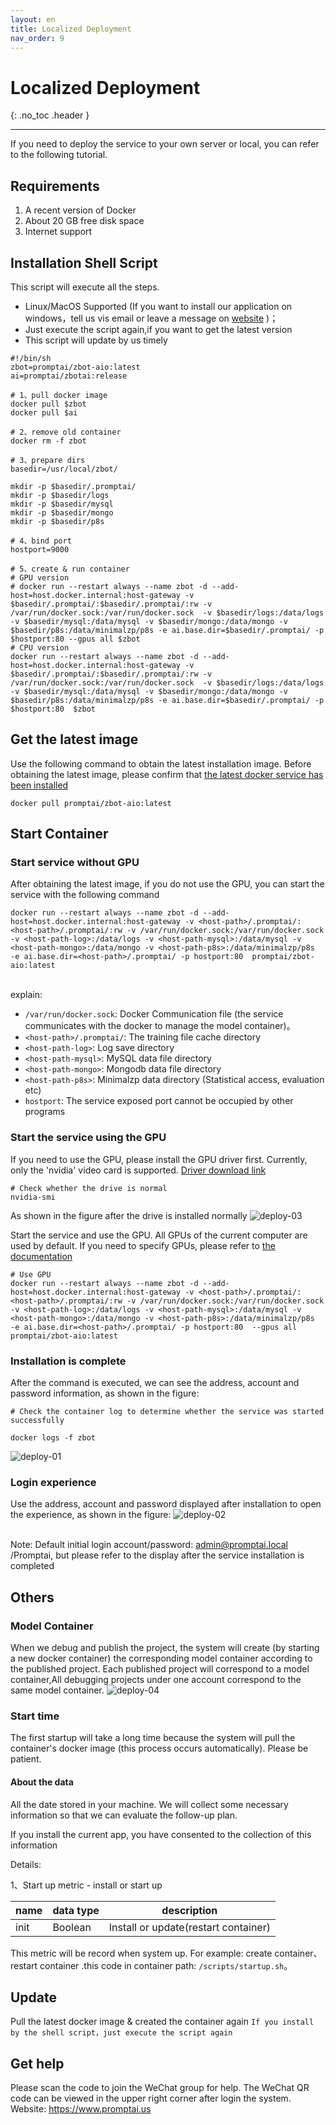 ```yaml
---
layout: en
title: Localized Deployment
nav_order: 9
---
```


# Localized Deployment
{: .no_toc .header }

----
If you need to deploy the service to your own server or local, you can refer to the following tutorial.

## Requirements
1. A recent version of Docker
2. About 20 GB free disk space
3. Internet support

## Installation Shell Script
This script will execute all the steps. 

- Linux/MacOS Supported (If you want to install our application on windows，tell us vis email or leave a  message on [website](https://www.promptai.us/) )；
- Just execute the script again,if you want to get the latest version
- This script will update by us timely


```shell
#!/bin/sh
zbot=promptai/zbot-aio:latest
ai=promptai/zbotai:release 

# 1、pull docker image
docker pull $zbot
docker pull $ai

# 2、remove old container
docker rm -f zbot

# 3、prepare dirs
basedir=/usr/local/zbot/

mkdir -p $basedir/.promptai/
mkdir -p $basedir/logs
mkdir -p $basedir/mysql
mkdir -p $basedir/mongo
mkdir -p $basedir/p8s

# 4、bind port
hostport=9000

# 5、create & run container
# GPU version 
# docker run --restart always --name zbot -d --add-host=host.docker.internal:host-gateway -v $basedir/.promptai/:$basedir/.promptai/:rw -v /var/run/docker.sock:/var/run/docker.sock  -v $basedir/logs:/data/logs -v $basedir/mysql:/data/mysql -v $basedir/mongo:/data/mongo -v $basedir/p8s:/data/minimalzp/p8s -e ai.base.dir=$basedir/.promptai/ -p $hostport:80 --gpus all $zbot
# CPU version
docker run --restart always --name zbot -d --add-host=host.docker.internal:host-gateway -v $basedir/.promptai/:$basedir/.promptai/:rw -v /var/run/docker.sock:/var/run/docker.sock  -v $basedir/logs:/data/logs -v $basedir/mysql:/data/mysql -v $basedir/mongo:/data/mongo -v $basedir/p8s:/data/minimalzp/p8s -e ai.base.dir=$basedir/.promptai/ -p $hostport:80  $zbot
```

## Get the latest image

Use the following command to obtain the latest installation image. Before obtaining the latest image, please confirm that [the latest docker service has been installed](https://docs.docker.com/get-docker/)

```shell
docker pull promptai/zbot-aio:latest
```
## Start Container

### Start service without GPU
After obtaining the latest image, if you do not use the GPU, you can start the service with the following command
```shell
docker run --restart always --name zbot -d --add-host=host.docker.internal:host-gateway -v <host-path>/.promptai/:<host-path>/.promptai/:rw -v /var/run/docker.sock:/var/run/docker.sock  -v <host-path-log>:/data/logs -v <host-path-mysql>:/data/mysql -v <host-path-mongo>:/data/mongo -v <host-path-p8s>:/data/minimalzp/p8s  -e ai.base.dir=<host-path>/.promptai/ -p hostport:80  promptai/zbot-aio:latest
```
<br/>explain:
- `/var/run/docker.sock`: Docker Communication file (the service communicates with the docker to manage the model container)。
- `<host-path>/.promptai/`: The training file cache directory
- `<host-path-log>`: Log save directory
- `<host-path-mysql>`: MySQL data file directory
- `<host-path-mongo>`: Mongodb data file directory
- `<host-path-p8s>`: Minimalzp data directory (Statistical access, evaluation etc)
- `hostport`: The service exposed port cannot be occupied by other programs

### Start the service using the GPU
If you need to use the GPU, please install the GPU driver first. Currently, only the 'nvidia' video card is supported. [Driver download link](https://nvidia.github.io/nvidia-container-runtime/)

```shell
# Check whether the drive is normal
nvidia-smi
```
As shown in the figure after the drive is installed normally
![deploy-03](/assets/images/private_deploy/deploy-03.png)

Start the service and use the GPU. All GPUs of the current computer are used by default. If you need to specify GPUs, please refer to [the documentation](https://docs.docker.com/engine/reference/commandline/run/#access-an-nvidia-gpu)
```shell
# Use GPU
docker run --restart always --name zbot -d --add-host=host.docker.internal:host-gateway -v <host-path>/.promptai/:<host-path>/.promptai/:rw -v /var/run/docker.sock:/var/run/docker.sock  -v <host-path-log>:/data/logs -v <host-path-mysql>:/data/mysql -v <host-path-mongo>:/data/mongo -v <host-path-p8s>:/data/minimalzp/p8s  -e ai.base.dir=<host-path>/.promptai/ -p hostport:80  --gpus all promptai/zbot-aio:latest
```

### Installation is complete
After the command is executed, we can see the address, account and password information, as shown in the figure:

```shell
# Check the container log to determine whether the service was started successfully

docker logs -f zbot
```

  ![deploy-01](/assets/images/private_deploy/deploy-01.png)

### Login experience
Use the address, account and password displayed after installation to open the experience, as shown in the figure:
  ![deploy-02](/assets/images/private_deploy/deploy-02.png)

<br/>Note: Default initial login account/password: admin@promptai.local /Promptai, but please refer to the display after the service installation is completed

## Others

### Model Container
When we debug and publish the project, the system will create (by starting a new docker container) the corresponding model container according to the published project. Each published project will correspond to a model container,All debugging projects under one account correspond to the same model container.
![deploy-04](/assets/images/private_deploy/deploy-04.png)

### Start time
The first startup will take a long time because the system will pull the container's docker image (this process occurs automatically). Please be patient.

#### About the data
All the date stored in your machine. We will collect some necessary information so that we can evaluate the follow-up plan.

If you install the current app, you have consented to the collection of this information

Details:

1、Start up metric -  install or start up

| name | data type | description |
| ------ | ------ | ------ |
| init | Boolean | Install or update(restart container) |

This metric will be record when system up. For example: create container、restart container .this code in container path: `/scripts/startup.sh`。


## Update
Pull the latest docker image & created the container again `If you install by the shell script，just execute the script again` 

## Get help
Please scan the code to join the WeChat group for help. The WeChat QR code can be viewed in the upper right corner after login the system.
Website: https://www.promptai.us